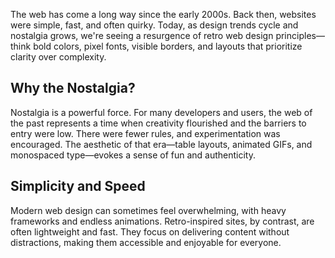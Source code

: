 The web has come a long way since the early 2000s. Back then, websites were simple, fast, and often quirky. Today, as design trends cycle and nostalgia grows, we're seeing a resurgence of retro web design principles—think bold colors, pixel fonts, visible borders, and layouts that prioritize clarity over complexity.

## Why the Nostalgia?
Nostalgia is a powerful force. For many developers and users, the web of the past represents a time when creativity flourished and the barriers to entry were low. There were fewer rules, and experimentation was encouraged. The aesthetic of that era—table layouts, animated GIFs, and monospaced type—evokes a sense of fun and authenticity.

## Simplicity and Speed
Modern web design can sometimes feel overwhelming, with heavy frameworks and endless animations. Retro-inspired sites, by contrast, are often lightweight and fast. They focus on delivering content without distractions, making them accessible and enjoyable for everyone.